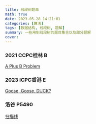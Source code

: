 ```yaml
---
title: 线段树题单
math: true
date: 2023-05-28 14:21:01
categories: [算法]
tags: [数据结构, 线段树, 题解]
summary: 一些用到线段树的题目集合以及部分题解
cover:
---
```


### 2021 CCPC桂林 B

[A Plus B Problem](https://codeforces.com/gym/103409/problem/B)

### 2023 ICPC香港 E

[Goose, Goose, DUCK?](https://codeforces.com/gym/104172/problem/E)

### 洛谷 P5490

[扫描线](https://www.luogu.com.cn/problem/P5490)